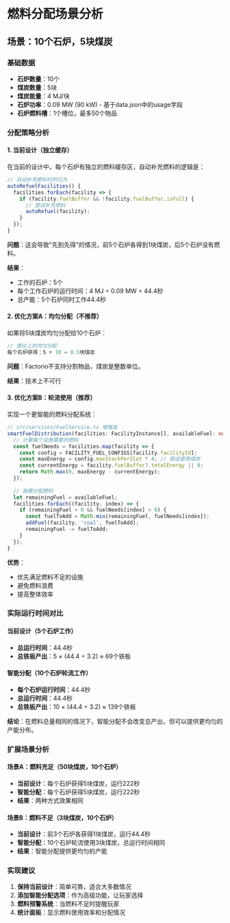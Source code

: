 # 燃料分配场景分析

## 场景：10个石炉，5块煤炭

### 基础数据
- **石炉数量**：10个
- **煤炭数量**：5块
- **煤炭能量**：4 MJ/块
- **石炉功率**：0.09 MW (90 kW) - 基于data.json中的usage字段
- **石炉燃料槽**：1个槽位，最多50个物品

### 分配策略分析

#### 1. 当前设计（独立缓存）
在当前的设计中，每个石炉有独立的燃料缓存区，自动补充燃料的逻辑是：

```typescript
// 自动补充燃料时的行为
autoRefuelFacilities() {
  facilities.forEach(facility => {
    if (facility.fuelBuffer && !facility.fuelBuffer.isFull) {
      // 尝试补充燃料
      autoRefuel(facility);
    }
  });
}
```

**问题**：这会导致"先到先得"的情况，前5个石炉各得到1块煤炭，后5个石炉没有燃料。

**结果**：
- 工作的石炉：5个
- 每个工作石炉的运行时间：4 MJ ÷ 0.09 MW = 44.4秒
- 总产能：5个石炉同时工作44.4秒

#### 2. 优化方案A：均匀分配（不推荐）
如果将5块煤炭均匀分配给10个石炉：

```typescript
// 理论上的均匀分配
每个石炉获得：5 ÷ 10 = 0.5块煤炭
```

**问题**：Factorio不支持分割物品，煤炭是整数单位。

**结果**：技术上不可行

#### 3. 优化方案B：轮流使用（推荐）
实现一个更智能的燃料分配系统：

```typescript
// src/services/FuelService.ts 增强版
smartFuelDistribution(facilities: FacilityInstance[], availableFuel: number) {
  // 计算每个设施需要的燃料
  const fuelNeeds = facilities.map(facility => {
    const config = FACILITY_FUEL_CONFIGS[facility.facilityId];
    const maxEnergy = config.maxStackPerSlot * 4; // 假设使用煤炭
    const currentEnergy = facility.fuelBuffer?.totalEnergy || 0;
    return Math.max(0, maxEnergy - currentEnergy);
  });
  
  // 按需分配燃料
  let remainingFuel = availableFuel;
  facilities.forEach((facility, index) => {
    if (remainingFuel > 0 && fuelNeeds[index] > 0) {
      const fuelToAdd = Math.min(remainingFuel, fuelNeeds[index]);
      addFuel(facility, 'coal', fuelToAdd);
      remainingFuel -= fuelToAdd;
    }
  });
}
```

**优势**：
- 优先满足燃料不足的设施
- 避免燃料浪费
- 提高整体效率

### 实际运行时间对比

#### 当前设计（5个石炉工作）
- **总运行时间**：44.4秒
- **总铁板产出**：5 × (44.4 ÷ 3.2) ≈ 69个铁板

#### 智能分配（10个石炉轮流工作）
- **每个石炉运行时间**：44.4秒
- **总运行时间**：44.4秒
- **总铁板产出**：10 × (44.4 ÷ 3.2) ≈ 139个铁板

**结论**：在燃料总量相同的情况下，智能分配不会改变总产出，但可以提供更均匀的产能分布。

### 扩展场景分析

#### 场景A：燃料充足（50块煤炭，10个石炉）
- **当前设计**：每个石炉获得5块煤炭，运行222秒
- **智能分配**：每个石炉获得5块煤炭，运行222秒
- **结果**：两种方式效果相同

#### 场景B：燃料不足（3块煤炭，10个石炉）
- **当前设计**：前3个石炉各获得1块煤炭，运行44.4秒
- **智能分配**：10个石炉轮流使用3块煤炭，总运行时间相同
- **结果**：智能分配提供更均匀的产能

### 实现建议

1. **保持当前设计**：简单可靠，适合大多数情况
2. **添加智能分配选项**：作为高级功能，让玩家选择
3. **燃料预警系统**：当燃料不足时提醒玩家
4. **统计面板**：显示燃料使用效率和分配情况